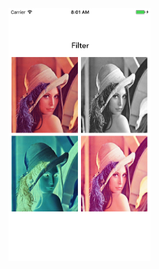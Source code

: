 <img src="https://github.com/Liqiankun/DLImageFilter/raw/master/dlimagefliter.png" width="45%" height="45%" />
